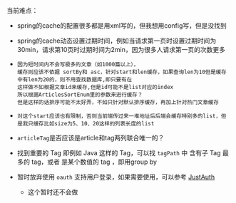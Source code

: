 当前难点：

- spring的cache的配置很多都是用xml写的，但我想用config写，但是没找到

- spring的cache动态设置过期时间，例如当请求第一页时设置过期时间为30min，请求第10页时过期时间为2min，因为很多人请求第一页的次数更多

- ```
  因为短时间内不会写极多的文章（如1000篇以上），
  缓存则应该不依据 sortBy和 asc，针对start和len缓存，如果查询len为10但是缓存中有len为20的，则不用查找数据库,即只要有在
  这样做不如根据文章id来缓存,但是id可能不是list对应的index
  所以根据ArticlesSortEnum里的参数来进行缓存？
  但是这样的话排序可能不太好弄，不如只针对默认排序缓存，再加上针对热门文章缓存
  ```

- ```
  对这个start应该也有限制，否则当前端传过来一堆地址后后端会缓存特别多的list，但是我只缓存比如size为5、10、20这样的列表长度的list
  ```

- `articleTag`是否应该是article和tag两列联合唯一的？

- 找到重要的 Tag 即例如 Java 这样的 Tag，可以找 `tagPath` 中 含有子 Tag 最多的 tag，或者 是某个数值的 tag ，即用group by

- 暂时放弃使用 `oauth` 支持用户登录，如果需要使用，可以参考 [JustAuth](https://github.com/justauth/JustAuth)

  - 这个暂时还不会做

